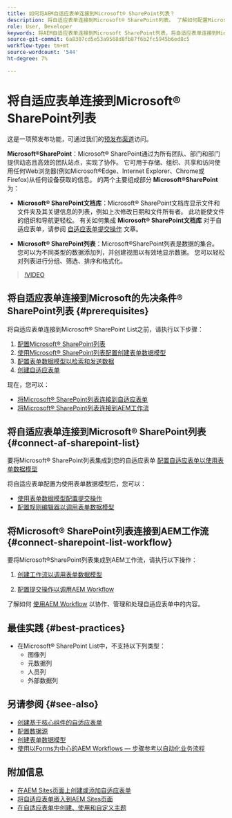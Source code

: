```yaml
---
title: 如何将AEM自适应表单连接到Microsoft® SharePoint列表？
description: 将自适应表单连接到Microsoft® SharePoint列表。 了解如何配置Microsoft® SharePoint列表，并使用配置创建表单数据模型。 此外，您将了解如何将FDM与自适应表单相集成。
role: User, Developer
keywords: 将AEM自适应表单连接到Microsoft SharePoint列表，将自适应表单连接到Microsoft SharePoint列表，将AEM自适应表单集成到Microsoft SharePoint列表，将自适应表单集成到Microsoft SharePoint列表，将自适应表单中的数据提交到SharePoint列表，将AEM工作流提交到SharePoint列表。
source-git-commit: 6a8307cd5e53a9568d8fb87f6b2fc5945b6ed8c5
workflow-type: tm+mt
source-wordcount: '544'
ht-degree: 7%

---
```



# 将自适应表单连接到Microsoft® SharePoint列表

<span class="preview">这是一项预发布功能，可通过我们的[预发布渠道](https://experienceleague.adobe.com/docs/experience-manager-cloud-service/content/release-notes/prerelease.html#new-features)访问。</span>

**Microsoft®SharePoint**：Microsoft® SharePoint通过为所有团队、部门和部门提供动态且高效的团队站点，实现了协作。 它可用于存储、组织、共享和访问使用任何Web浏览器(例如Microsoft®Edge、Internet Explorer、Chrome或Firefox)从任何设备获取的信息。 的两个主要组成部分 **Microsoft®SharePoint** 为：

* **Microsoft® SharePoint文档库**：Microsoft® SharePoint文档库显示文件和文件夹及其关键信息的列表，例如上次修改日期和文件所有者。 此功能使文件的组织和导航更轻松。
有关如何集成 **Microsoft® SharePoint文档库** 对于自适应表单，请参阅 [自适应表单提交操作](/help/forms/configuring-submit-actions.md#submit-to-sharepoint) 文章。

* **Microsoft® SharePoint列表**：Microsoft®SharePoint列表是数据的集合。 您可以为不同类型的数据添加列，并创建视图以有效地显示数据。 您可以轻松对列表进行分组、筛选、排序和格式化。

>[!VIDEO](https://video.tv.adobe.com/v/3424820/connect-aem-adaptive-form-to-sharepointlist/?quality=12&learn=on)

## 将自适应表单连接到Microsoft的先决条件® SharePoint列表 {#prerequisites}

将自适应表单连接到Microsoft® SharePoint List之前，请执行以下步骤：

1. [配置Microsoft® SharePoint列表](/help/forms/configure-data-sources.md#configure-microsoft-sharepoint-list)
1. [使用Microsoft® SharePoint列表配置创建表单数据模型](/help/forms/create-form-data-models.md)
1. [配置表单数据模型以检索和发送数据](/help/forms/work-with-form-data-model.md#configure-services)
1. [创建自适应表单](/help/forms/creating-adaptive-form-core-components.md)

现在，您可以：

* [将Microsoft® SharePoint列表连接到自适应表单](#connect-an-adaptive-form-to-microsoft-sharepoint-list-connect-af-sharepoint-list)
* [将Microsoft® SharePoint列表连接到AEM工作流](#connect-sharepoint-list-workflow)

## 将自适应表单连接到Microsoft® SharePoint列表 {#connect-af-sharepoint-list}

要将Microsoft® SharePoint列表集成到您的自适应表单 [配置自适应表单以使用表单数据模型](/help/forms/creating-adaptive-form-core-components.md#configure-a-schema-or-form-data-model-for-an-adaptive-formconfigure-schema-or-data-model-for-form)

将自适应表单配置为使用表单数据模型后，您可以：

* [使用表单数据模型配置提交操作](/help/forms/configuring-submit-actions.md#submit-using-form-data-model)
* [配置规则编辑器以调用表单数据模型](/help/forms/rule-editor.md#invoke-form-data-model-service-invoke)

## 将Microsoft® SharePoint列表连接到AEM工作流 {#connect-sharepoint-list-workflow}

要将Microsoft®SharePoint列表集成到AEM工作流，请执行以下操作：

1. [创建工作流以调用表单数据模型](https://experienceleague.adobe.com/docs/experience-manager-65/developing/extending-aem/extending-workflows/workflows-models.html)

   <!--
    To create a new workflow with the editor, perform the following steps:
    1.  Go to your **AEM Forms Author** instance > **[!UICONTROL Tools]** > **[!UICONTROL Workflow]** > **[!UICONTROL Models]**.
    1.  Click **[!UICONTROL Create]** > **[!UICONTROL Create Model]**. The Add Workflow Model dialog appears. 
    1. Specify **[!UICONTROL Title]** and **[!UICONTROL Name (optional)]**.
    1. Click **[!UICONTROL Done]**. The new model is listed in the Workflow Models console.
    1. Select your new workflow, then use **[!UICONTROL Edit]** to open it for configuration.
    1. Add **[!UICONTROL Invoke Form Data Model Service]** step to your workflow.
    1. Confirm the changes with Sync (editor toolbar) to generate the runtime model.
    -->

1. [配置提交操作以调用AEM Workflow](/help/forms/configuring-submit-actions.md#invoke-an-aem-workflow)


了解如何 [使用AEM Workflow](https://experienceleague.adobe.com/docs/experience-manager-learn/foundation/workflow/use-workflow.html) 以协作、管理和处理自适应表单中的内容。

## 最佳实践 {#best-practices}

<!-- * For storing data in a tabular format or implementing data permissions, it is advisable to use Microsoft® SharePoint List rather than Microsoft® SharePoint Document Library. -->
* 在Microsoft® SharePoint List中，不支持以下列类型：
   * 图像列
   * 元数据列
   * 人员列
   * 外部数据列

## 另请参阅 {#see-also}

* [创建基于核心组件的自适应表单](/help/forms/creating-adaptive-form-core-components.md)
* [配置数据源](/help/forms/configuring-submit-actions.md)
* [创建表单数据模型](/help/forms/create-form-data-models.md)
* [使用以Forms为中心的AEM Workflows — 步骤参考以自动化业务流程](/help/forms/aem-forms-workflow-step-reference.md)

## 附加信息

* [在AEM Sites页面上创建或添加自适应表单](/help/forms/create-or-add-an-adaptive-form-to-aem-sites-page.md)
* [将自适应表单嵌入到AEM Sites页面](/help/forms/embed-adaptive-form-aem-sites.md)
* [在自适应表单中创建、使用和自定义主题](/help/forms/using-themes-in-core-components.md)







